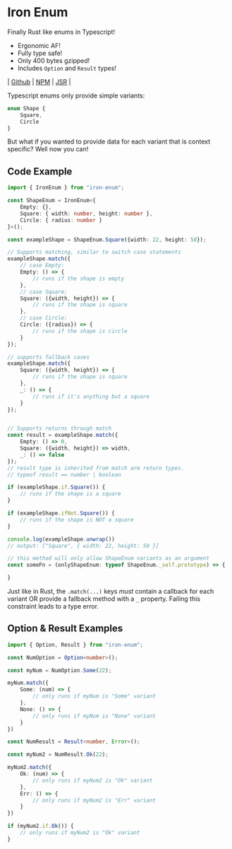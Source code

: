 # Iron Enum

Finally Rust like enums in Typescript!

- Ergonomic AF!
- Fully type safe!
- Only 400 bytes gzipped!
- Includes `Option` and `Result` types!

| [Github](https://github.com/only-cliches/iron-enum) | [NPM](https://www.npmjs.com/package/iron-enum) | [JSR](https://jsr.io/@onlycliches/iron-enum) |

Typescript enums only provide simple variants:
```ts
enum Shape {
    Square,
    Circle
}
```

But what if you wanted to provide data for each variant that is context specific?  Well now you can!

## Code Example
```ts
import { IronEnum } from "iron-enum";

const ShapeEnum = IronEnum<{
    Empty: {},
    Square: { width: number, height: number },
    Circle: { radius: number }
}>();

const exampleShape = ShapeEnum.Square({width: 22, height: 50});

// Supports matching, similar to switch case statements
exampleShape.match({
    // case Empty:
    Empty: () => {
        // runs if the shape is empty
    },
    // case Square: 
    Square: ({width, height}) => {
        // runs if the shape is square
    },
    // case Circle:
    Circle: ({radius}) => {
        // runs if the shape is circle
    }
});

// supports fallback cases
exampleShape.match({
    Square: ({width, height}) => {
        // runs if the shape is square
    },
    _: () => {
        // runs if it's anything but a square
    }
});


// Supports returns through match
const result = exampleShape.match({
    Empty: () => 0,
    Square: ({width, height}) => width,
    _: () => false
});
// result type is inherited from match arm return types.
// typeof result == number | boolean

if (exampleShape.if.Square()) {
    // runs if the shape is a square
}

if (exampleShape.ifNot.Square()) {
    // runs if the shape is NOT a square
}

console.log(exampleShape.unwrap())
// output: ["Square", { width: 22, height: 50 }]

// this method will only allow ShapeEnum variants as an argument
const someFn = (onlyShapeEnum: typeof ShapeEnum._self.prototype) => {

}
```

Just like in Rust, the `.match(...)` keys *must* contain a callback for each variant OR provide a fallback method with a `_` property.  Failing this constraint leads to a type error.

## Option & Result Examples
```ts
import { Option, Result } from "iron-enum";

const NumOption = Option<number>();

const myNum = NumOption.Some(22);

myNum.match({
    Some: (num) => {
        // only runs if myNum is "Some" variant
    },
    None: () => {
        // only runs if myNum is "None" variant
    }
})

const NumResult = Result<number, Error>();

const myNum2 = NumResult.Ok(22);

myNum2.match({
    Ok: (num) => {
        // only runs if myNum2 is "Ok" variant
    },
    Err: () => {
        // only runs if myNum2 is "Err" variant
    }
})

if (myNum2.if.Ok()) {
    // only runs if myNum2 is "Ok" variant
}
```